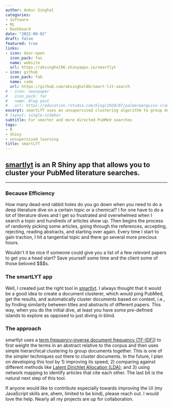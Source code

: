 ```yaml
---
author: Ankur Singhal
categories:
- Software
- ML
- Dashboard
date: "2022-09-02"
draft: false
featured: true
links:
- icon: door-open
  icon_pack: fas
  name: website
  url: https://aksinghal86.shinyapps.io/smartlyt
- icon: github
  icon_pack: fab
  name: code
  url: https://github.com/aksinghal86/smart-lit-search
# - icon: newspaper
#   icon_pack: far
#   name: Blog post
#   url: https://education.rstudio.com/blog/2020/07/palmerpenguins-cran/
excerpt: smartLYT uses an unsupervised clustering algorithm to group documents from PubMed search results into discrete clusters to focus literature deep dives. 
# layout: single-sidebar
subtitle: For smarter and more directed PubMed searches
tags:
- R
- Shiny
- unsupervised learning
title: smartLYT
---
```


## [smartlyt](https://aksinghal86.shinyapps.io/smartlyt) is an R Shiny app that allows you to cluster your PubMed literature searches. 

---

### Because Efficiency

How many dead-end rabbit holes do you go down when you need to do a deep literature dive on a certain topic or a chemical? I for one have to do a lot of literature dives and I get so frustrated and overwhelmed when I search a topic and hundreds of articles show up. Then begins the process of randomly picking some articles, going through the references, accepting, rejecting, reading abstracts, and starting over again. Every time I start to gain traction, I hit a tangential topic and there go several more precious hours. 

Wouldn't it be nice if someone could give you a list of a few *relevant* papers to get you a head start? Save yourself some time and the client some of those beloved \$\$\$s.

### The smartLYT app

Well, I created just the right tool in [smartlyt](https://aksinghal86.shinyapps.io/smartlyt). I always thought that it would be a good idea to create a document clusterer, which would ping PubMed, get the results, and automatically cluster documents based on context, i.e., by finding similarity between titles and abstracts of different papers. This way, when you do the initial dive, at least you have some pre-defined islands to explore as opposed to just diving in blind. 

### The approach

smartlyt uses a [term frequency-inverse document frequency (TF-IDF)](https://en.wikipedia.org/wiki/Tf%E2%80%93idf)] to first weight the terms in an abstract relative to the corpus and then uses simple hierarchical clustering to group documents together. This is one of the simpler techniques out there to cluster documents. In the future, I plan on developing this tool by 1) improving its speed; 2) comparing against different methods like [Latent Dirichlet Allocation (LDA)](https://towardsdatascience.com/latent-dirichlet-allocation-lda-9d1cd064ffa2); and 3) using network mapping to identify articles that cite each other. The last bit is the natural next step of this tool. 

If anyone would like to contribute especially towards improving the UI (my JavaScript skills are, ahem, limited to be kind), please reach out. I would love the help. Nearly all my projects are up for collaboration. 
